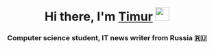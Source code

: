 <h1 align="center">Hi there, I'm <a href="https://daniilshat.ru/" target="_blank">Timur</a> 
<img src="https://github.com/blackcater/blackcater/raw/main/images/Hi.gif" height="32"/></h1>
<h3 align="center">Computer science student, IT news writer from Russia 🇷🇺</h3>
